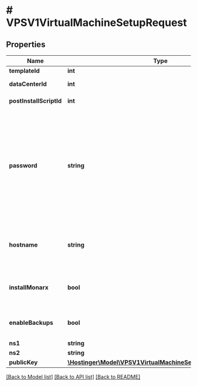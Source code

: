 # # VPSV1VirtualMachineSetupRequest

## Properties

Name | Type | Description | Notes
------------ | ------------- | ------------- | -------------
**templateId** | **int** | Template ID |
**dataCenterId** | **int** | Data center ID |
**postInstallScriptId** | **int** | Post-install script ID |
**password** | **string** | Password for the virtual machine. If not provided, random password will be generated. Password will not be shown in the response. |
**hostname** | **string** | Override default hostname of the virtual machine |
**installMonarx** | **bool** | Install Monarx malware scanner (if supported) | [default to false]
**enableBackups** | **bool** | Enable weekly backup schedule | [default to true]
**ns1** | **string** |  |
**ns2** | **string** |  |
**publicKey** | [**\Hostinger\Model\VPSV1VirtualMachineSetupRequestPublicKey**](VPSV1VirtualMachineSetupRequestPublicKey.md) |  |

[[Back to Model list]](../../README.md#models) [[Back to API list]](../../README.md#endpoints) [[Back to README]](../../README.md)
